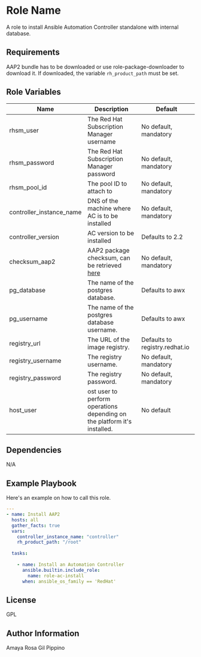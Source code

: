 Role Name
=========

A role to install Ansible Automation Controller standalone with internal database.

Requirements
------------

AAP2 bundle has to be downloaded or use role-package-downloader to download it.
If downloaded, the variable `rh_product_path` must be set.

Role Variables
--------------

| Name | Description | Default |
| ------------ | ------------ | ------------ |
| rhsm_user | The Red Hat Subscription Manager username  | No default, mandatory |
| rhsm_password | The Red Hat Subscription Manager password | No default, mandatory |
| rhsm_pool_id | The pool ID to attach to | No default, mandatory |
| controller_instance_name | DNS of the machine where AC is to be installed |  No default, mandatory |
| controller_version | AC version to be installed |  Defaults to 2.2 |
| checksum_aap2 | AAP2 package checksum, can be retrieved [here](https://access.redhat.com/downloads/content/480/ver=2.2/rhel---9/2.2/x86_64/product-software) |  No default, mandatory |
| pg_database | The name of the postgres database. |  Defaults to awx |
| pg_username | The name of the postgres database username. |  Defaults to awx |
| registry_url | The URL of the image registry. |  Defaults to registry.redhat.io |
| registry_username | The registry username. |  No default, mandatory |
| registry_password | The registry password. |  No default, mandatory |
| host_user | ost user to perform operations depending on the platform it's installed. |  No default |

Dependencies
------------

N/A

Example Playbook
----------------

Here's an example on how to call this role.

```yaml
---
- name: Install AAP2
  hosts: all
  gather_facts: true
  vars:
    controller_instance_name: "controller"
    rh_product_path: "/root"
     
  tasks:
  
    - name: Install an Automation Controller
      ansible.builtin.include_role:
        name: role-ac-install
      when: ansible_os_family == 'RedHat'
```

License
-------

GPL

Author Information
------------------

Amaya Rosa Gil Pippino

